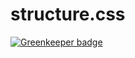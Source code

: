# structure.css

[![Greenkeeper badge](https://badges.greenkeeper.io/PrimeModule/structure.css.svg)](https://greenkeeper.io/)